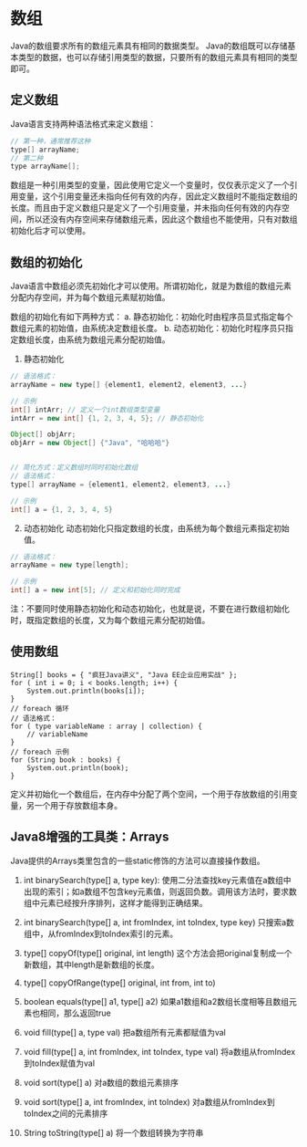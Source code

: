 # 数组
Java的数组要求所有的数组元素具有相同的数据类型。
Java的数组既可以存储基本类型的数据，也可以存储引用类型的数据，只要所有的数组元素具有相同的类型即可。

## 定义数组
Java语言支持两种语法格式来定义数组：
```java
// 第一种，通常推荐这种
type[] arrayName;
// 第二种
type arrayName[];
```
数组是一种引用类型的变量，因此使用它定义一个变量时，仅仅表示定义了一个引用变量，这个引用变量还未指向任何有效的内存，因此定义数组时不能指定数组的长度。而且由于定义数组只是定义了一个引用变量，并未指向任何有效的内存空间，所以还没有内存空间来存储数组元素，因此这个数组也不能使用，只有对数组初始化后才可以使用。

## 数组的初始化
Java语言中数组必须先初始化才可以使用。所谓初始化，就是为数组的数组元素分配内存空间，并为每个数组元素赋初始值。

数组的初始化有如下两种方式：
a. 静态初始化：初始化时由程序员显式指定每个数组元素的初始值，由系统决定数组长度。
b. 动态初始化：初始化时程序员只指定数组长度，由系统为数组元素分配初始值。

1. 静态初始化
```java
// 语法格式：
arrayName = new type[] {element1, element2, element3, ...}

// 示例
int[] intArr; // 定义一个int数组类型变量
intArr = new int[] {1, 2, 3, 4, 5}; // 静态初始化

Object[] objArr;
objArr = new Object[] {"Java", "哈哈哈"}


// 简化方式：定义数组时同时初始化数组
// 语法格式：
type[] arrayName = {element1, element2, element3, ...}

// 示例
int[] a = {1, 2, 3, 4, 5}
```

2. 动态初始化
动态初始化只指定数组的长度，由系统为每个数组元素指定初始值。
```java
// 语法格式：
arrayName = new type[length];

// 示例
int[] a = new int[5]; // 定义和初始化同时完成
```

注：不要同时使用静态初始化和动态初始化，也就是说，不要在进行数组初始化时，既指定数组的长度，又为每个数组元素分配初始值。

## 使用数组

```
String[] books = { "疯狂Java讲义", "Java EE企业应用实战" };
for ( int i = 0; i < books.length; i++) {
    System.out.println(books[i]);
}
// foreach 循环
// 语法格式：
for ( type variableName : array | collection) {
    // variableName
}
// foreach 示例
for (String book : books) {
    System.out.println(book);
}
```

定义并初始化一个数组后，在内存中分配了两个空间，一个用于存放数组的引用变量，另一个用于存放数组本身。



## Java8增强的工具类：Arrays
Java提供的Arrays类里包含的一些static修饰的方法可以直接操作数组。
1. int binarySearch(type[] a, type key):
使用二分法查找key元素值在a数组中出现的索引；如a数组不包含key元素值，则返回负数。调用该方法时，要求数组中元素已经按升序排列，这样才能得到正确结果。

2. int binarySearch(type[] a, int fromIndex, int toIndex, type key)
只搜索a数组中，从fromIndex到toIndex索引的元素。

3. type[] copyOf(type[] original, int length)
这个方法会把original复制成一个新数组，其中length是新数组的长度。

4. type[] copyOfRange(type[] original, int from, int to)

5. boolean equals(type[] a1, type[] a2)
如果a1数组和a2数组长度相等且数组元素也相同，那么返回true

6. void fill(type[] a, type val)
把a数组所有元素都赋值为val

7. void fill(type[] a, int fromIndex, int toIndex, type val)
将a数组从fromIndex到toIndex赋值为val

8. void sort(type[] a)
对a数组的数组元素排序

9. void sort(type[] a, int fromIndex, int toIndex)
对a数组从fromIndex到toIndex之间的元素排序

10. String toString(type[] a)
将一个数组转换为字符串
